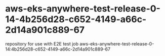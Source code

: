 # aws-eks-anywhere-test-release-0-14-4b256d28-c652-4149-a66c-2d14a901c889-67
repository for use with E2E test job aws-eks-anywhere-test-release-0-14:4b256d28-c652-4149-a66c-2d14a901c889-67
